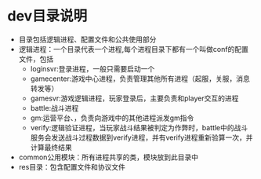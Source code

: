 # dev目录说明
* 目录包括逻辑进程、配置文件和公共使用部分
* 逻辑进程：一个目录代表一个进程,每个进程目录下都有一个叫做conf的配置文件，包括
	* loginsvr:登录进程，一般只需要启动一个
	* gamecenter:游戏中心进程，负责管理其他所有进程（起服，关服，消息转发等）
	* gamesvr:游戏逻辑进程，玩家登录后，主要负责和player交互的进程
	* battle:战斗进程
	* gm:运营平台、，负责向游戏中的其他进程派发gm指令
	* verify:逻辑验证进程，当玩家战斗结果被判定为作弊时，battle中的战斗服务会发送战斗过程数据到verify进程，并有verify进程重新验算一次，并计算最终结果
* common公用模块：所有进程共享的类，模块放到此目录中
* res目录：包含配置文件和协议文件